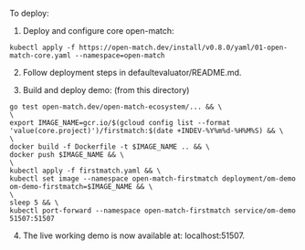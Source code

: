 To deploy:

1. Deploy and configure core open-match:
```
kubectl apply -f https://open-match.dev/install/v0.8.0/yaml/01-open-match-core.yaml --namespace=open-match

```

2. Follow deployment steps in defaultevaluator/README.md.

3. Build and deploy demo: (from this directory)
```
go test open-match.dev/open-match-ecosystem/... && \
\
export IMAGE_NAME=gcr.io/$(gcloud config list --format 'value(core.project)')/firstmatch:$(date +INDEV-%Y%m%d-%H%M%S) && \
\
docker build -f Dockerfile -t $IMAGE_NAME .. && \
docker push $IMAGE_NAME && \
\
kubectl apply -f firstmatch.yaml && \
kubectl set image --namespace open-match-firstmatch deployment/om-demo om-demo-firstmatch=$IMAGE_NAME && \
\
sleep 5 && \
kubectl port-forward --namespace open-match-firstmatch service/om-demo 51507:51507

```

4. The live working demo is now available at: localhost:51507.
